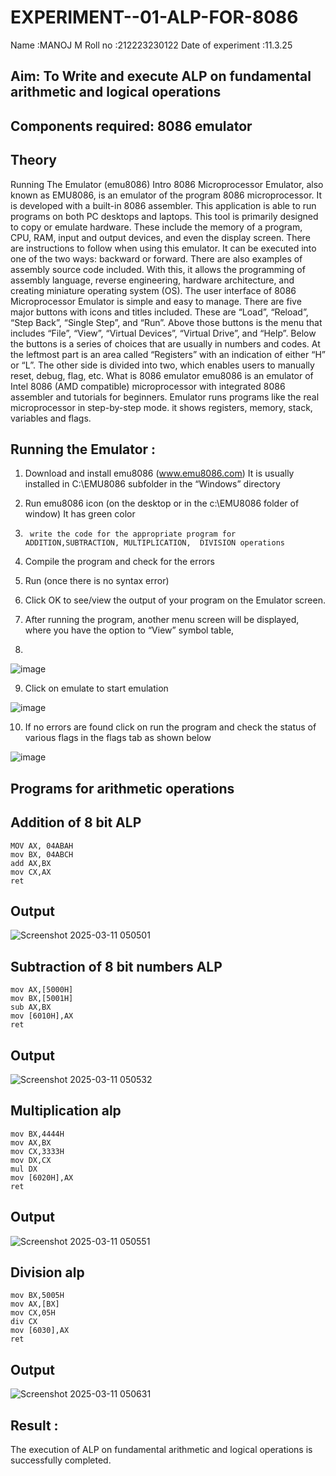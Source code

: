 # EXPERIMENT--01-ALP-FOR-8086
Name :MANOJ M
Roll no :212223230122
Date of experiment :11.3.25





## Aim: To Write and execute ALP on fundamental arithmetic and logical operations
## Components required: 8086  emulator 
## Theory 
Running The Emulator (emu8086) Intro 8086 Microprocessor Emulator, also known as EMU8086, is an emulator of the program 8086 microprocessor. It is developed with a built-in 8086 assembler. This application is able to run programs on both PC desktops and laptops. This tool is primarily designed to copy or emulate hardware. These include the memory of a program, CPU, RAM, input and output devices, and even the display screen. There are instructions to follow when using this emulator. It can be executed into one of the two ways: backward or forward. There are also examples of assembly source code included. With this, it allows the programming of assembly language, reverse engineering, hardware architecture, and creating miniature operating system (OS). The user interface of 8086 Microprocessor Emulator is simple and easy to manage. There are five major buttons with icons and titles included. These are “Load”, “Reload”, “Step Back”, “Single Step”, and “Run”. Above those buttons is the menu that includes “File”, “View”, “Virtual Devices”, “Virtual Drive”, and “Help”. Below the buttons is a series of choices that are usually in numbers and codes. At the leftmost part is an area called “Registers” with an indication of either “H” or “L”. The other side is divided into two, which enables users to manually reset, debug, flag, etc. What is 8086 emulator emu8086 is an emulator of Intel 8086 (AMD compatible) microprocessor with integrated 8086 assembler and tutorials for beginners. Emulator runs programs like the real microprocessor in step-by-step mode. it shows registers, memory, stack, variables and flags.


 ## Running the Emulator :
1.	Download and install emu8086 (www.emu8086.com) It is usually installed in C:\EMU8086 subfolder in the “Windows” directory
2.	  Run  emu8086 icon (on the desktop or in the c:\EMU8086 folder of window) It has green color 
 
 
3.		write the code for the appropriate program for ADDITION,SUBTRACTION, MULTIPLICATION,  DIVISION operations 

4.	 Compile the program and check for the errors 
5.	Run (once there is no syntax error) 

6.	Click OK to see/view the output of your program on the Emulator screen. 


7.	After running the program, another menu screen will be displayed, where you have the option to “View” symbol table,
8.	 


![image](https://user-images.githubusercontent.com/36288975/189273263-d65baae9-4b8f-4723-afb3-c0ffa4052b04.png)











9.	Click on emulate to start emulation 








![image](https://user-images.githubusercontent.com/36288975/189273273-9bb36ec1-e2e8-4892-8d35-37707332bfdc.png)








10.	If no errors are found click on run the program and check the status of various flags in the flags tab as shown below 






![image](https://user-images.githubusercontent.com/36288975/189273277-113a2a33-4a40-4ff8-95a5-ecd3a1f504fe.png)







## Programs for arithmetic  operations

## Addition  of 8 bit ALP 
```
MOV AX, 04ABAH  
mov BX, 04ABCH 
add AX,BX
mov CX,AX
ret
```


## Output  
![Screenshot 2025-03-11 050501](https://github.com/user-attachments/assets/b4c95197-671b-48eb-810a-3ab7dcd42271)
 
## Subtraction   of 8 bit numbers  ALP 
 ```
mov AX,[5000H]
mov BX,[5001H]          
sub AX,BX
mov [6010H],AX
ret
```
## Output 
![Screenshot 2025-03-11 050532](https://github.com/user-attachments/assets/7bb9d035-6b0c-48cb-a257-600ad3beca22)

## Multiplication alp 
```
mov BX,4444H
mov AX,BX
mov CX,3333H
mov DX,CX
mul DX
mov [6020H],AX
ret
```
 ## Output  
![Screenshot 2025-03-11 050551](https://github.com/user-attachments/assets/ac11e139-fb3a-4ae0-af7f-ad780384bf64)


## Division alp 
```
mov BX,5005H
mov AX,[BX]
mov CX,05H
div CX  
mov [6030],AX
ret
```
## Output  
![Screenshot 2025-03-11 050631](https://github.com/user-attachments/assets/44acf03d-6c84-4045-bf40-8ca0c5cd2bc5)


## Result :
The execution of ALP on fundamental arithmetic and logical operations is successfully completed. 








